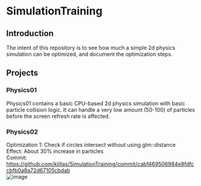 # SimulationTraining

## Introduction
The intent of this repository is to see how much a simple 2d physics simulation can be optimized, and document the optimization steps.

## Projects
### Physics01
Physics01 contains a basic CPU-based 2d physics simulation with basic particle collision logic. It can handle a very low amount (50-100) of particles before the screen refresh rate is affected.

### Physics02
Optimization 1: Check if circles intersect without using glm::distance<br>
Effect: About 30% increase in particles<br>
Commit: https://github.com/klillas/SimulationTraining/commit/cabf469506984e8fdfccbfb0a8a72d67105cbdab<br>
![image](https://github.com/klillas/SimulationTraining/assets/7252976/4f2cb550-d8fe-4364-a21b-28a6896e50f6)

